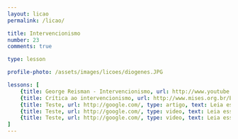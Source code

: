 ```yaml
---
layout: licao
permalink: /licao/

title: Intervencionismo
number: 23
comments: true

type: lesson

profile-photo: /assets/images/licoes/diogenes.JPG

lessons: [
	{title: George Reisman - Intervencionismo, url: http://www.youtube.com/watch?v=HUfm76neKbk, type: video, text: Percorra este texto e defina o que é intervencionismo e suas principais causas. **ao final desse vídeo discorra sobre os argumentos usados.** },
	{title: Crítica ao intervencionismo, url: http://www.mises.org.br/Ebook.aspx?id=55, type: livro, text: Leia da página 20 a 30 do livro do Mises e defina no contexto econômico o que foi tal coisa.},
	{title: Teste, url: http://google.com/, type: artigo, text: Leia esse artigo do Instituto Mises e defina no contexto econômico o que foi tal coisa. Lorem ipsum dolor sit amet, consectetur adipisicing elit. Ullam, quas.},
	{title: Teste, url: http://google.com/, type: video, text: Leia esse artigo do Instituto Mises e defina no contexto econômico o que foi tal coisa. Lorem ipsum dolor sit amet, consectetur adipisicing elit. Ullam, quas.},
	{title: Teste, url: http://google.com/, type: video, text: Leia esse artigo do Instituto Mises e defina no contexto econômico o que foi tal coisa. Lorem ipsum dolor sit amet, consectetur adipisicing elit. Ullam, quas}
]
---
```

